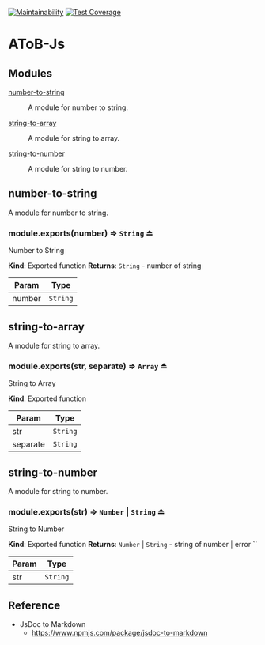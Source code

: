 [![Maintainability](https://api.codeclimate.com/v1/badges/76ee7e23868c37310b57/maintainability)](https://codeclimate.com/github/tomatoaiu/AToB-Js/maintainability)
[![Test Coverage](https://api.codeclimate.com/v1/badges/76ee7e23868c37310b57/test_coverage)](https://codeclimate.com/github/tomatoaiu/AToB-Js/test_coverage)
# AToB-Js

## Modules

<dl>
<dt><a href="#module_number-to-string">number-to-string</a></dt>
<dd><p>A module for number to string.</p>
</dd>
<dt><a href="#module_string-to-array">string-to-array</a></dt>
<dd><p>A module for string to array.</p>
</dd>
<dt><a href="#module_string-to-number">string-to-number</a></dt>
<dd><p>A module for string to number.</p>
</dd>
</dl>

<a name="module_number-to-string"></a>

## number-to-string
A module for number to string.

<a name="exp_module_number-to-string--module.exports"></a>

### module.exports(number) ⇒ <code>String</code> ⏏
Number to String

**Kind**: Exported function
**Returns**: <code>String</code> - number of string

| Param | Type |
| --- | --- |
| number | <code>String</code> |

<a name="module_string-to-array"></a>

## string-to-array
A module for string to array.

<a name="exp_module_string-to-array--module.exports"></a>

### module.exports(str, separate) ⇒ <code>Array</code> ⏏
String to Array

**Kind**: Exported function

| Param | Type |
| --- | --- |
| str | <code>String</code> |
| separate | <code>String</code> |

<a name="module_string-to-number"></a>

## string-to-number
A module for string to number.

<a name="exp_module_string-to-number--module.exports"></a>

### module.exports(str) ⇒ <code>Number</code> \| <code>String</code> ⏏
String to Number

**Kind**: Exported function
**Returns**: <code>Number</code> \| <code>String</code> - string of number | error ``

| Param | Type |
| --- | --- |
| str | <code>String</code> |

## Reference
- JsDoc to Markdown
    - https://www.npmjs.com/package/jsdoc-to-markdown